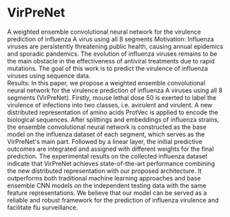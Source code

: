 # VirPreNet
A weighted ensemble convolutional neural network for the virulence prediction of influenza A virus using all 8 segments
Motivation: Influenza viruses are persistently threatening public health, causing annual epidemics and sporadic pandemics. The evolution of influenza viruses remains to be the main obstacle in the effectiveness of antiviral treatments due to rapid mutations. The goal of this work is to predict the virulence of influenza viruses using sequence data.  
Results: In this paper, we propose a weighted ensemble convolutional neural network for the virulence prediction of influenza A viruses using all 8 segments (VirPreNet). Firstly, mouse lethal dose 50 is exerted to label the virulence of infections into two classes, i.e. avirulent and virulent. A new distributed representation of amino acids ProtVec is applied to encode the biological sequences. After splittings and embeddings of influenza strains, the ensemble convolutional neural network is constructed as the base model on the influenza dataset of each segment, which serves as the VirPreNet's main part. Followed by a linear layer, the initial predictive outcomes are integrated and assigned with different weights for the final prediction. The experimental results on the collected influenza dataset indicate that VirPreNet achieves state-of-the-art performance combining the new distributed representation with our proposed architecture. It outperforms both traditional machine learning approaches and base ensemble CNN models on the independent testing data with the same feature representations. We believe that our model can be served as a reliable and robust framework for the prediction of influenza virulence and facilitate flu surveillance. 

